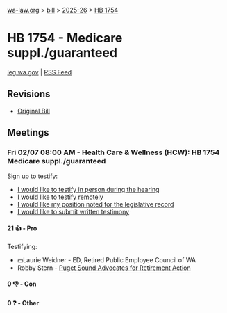 [wa-law.org](/) > [bill](/bill/) > [2025-26](/bill/2025-26/) > [HB 1754](/bill/2025-26/hb/1754/)

# HB 1754 - Medicare suppl./guaranteed
[leg.wa.gov](https://app.leg.wa.gov/billsummary?BillNumber=1754&Year=2025&Initiative=false) | [RSS Feed](./rss.xml)

## Revisions
* [Original Bill](1/)

## Meetings
### Fri 02/07 08:00 AM - Health Care & Wellness (HCW): HB 1754 Medicare suppl./guaranteed
Sign up to testify:
* [I would like to testify in person during the hearing](https://app.leg.wa.gov/csi/Testifier/Add?chamber=House&mId=32622&aId=163068&caId=25507&tId=1)
* [I would like to testify remotely](https://app.leg.wa.gov/csi/Testifier/Add?chamber=House&mId=32622&aId=163068&caId=25507&tId=2)
* [I would like my position noted for the legislative record](https://app.leg.wa.gov/csi/Testifier/Add?chamber=House&mId=32622&aId=163068&caId=25507&tId=3)
* [I would like to submit written testimony](https://app.leg.wa.gov/csi/Testifier/Add?chamber=House&mId=32622&aId=163068&caId=25507&tId=4)

#### 21 👍 - Pro
Testifying:
* 💵Laurie Weidner - ED, Retired Public Employee Council of WA
* Robby Stern - [Puget Sound Advocates for Retirement Action](/org/puget_sound_advocates_for_retirement_action/)

#### 0 👎 - Con

#### 0 ❓ - Other

